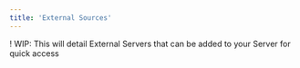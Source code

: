 ```yaml
---
title: 'External Sources'
---
```


! WIP: This will detail External Servers that can be added to your Server for quick access